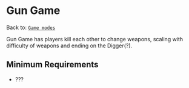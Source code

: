 # Gun Game
Back to: [`Game modes`](/gamemodes.md)

Gun Game has players kill each other to change weapons, scaling with difficulty of weapons and ending on the Digger(?).

## Minimum Requirements
- ???